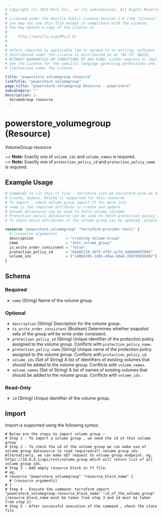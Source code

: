 ```yaml
---
# Copyright (c) 2023 Dell Inc., or its subsidiaries. All Rights Reserved.
# 
# Licensed under the Mozilla Public License Version 2.0 (the "License");
# you may not use this file except in compliance with the License.
# You may obtain a copy of the License at
# 
#     http://mozilla.org/MPL/2.0/
# 
# 
# Unless required by applicable law or agreed to in writing, software
# distributed under the License is distributed on an "AS IS" BASIS,
# WITHOUT WARRANTIES OR CONDITIONS OF ANY KIND, either express or implied.
# See the License for the specific language governing permissions and
# limitations under the License.

title: "powerstore_volumegroup resource"
linkTitle: "powerstore_volumegroup"
page_title: "powerstore_volumegroup Resource - powerstore"
subcategory: ""
description: |-
  VolumeGroup resource
---
```


# powerstore_volumegroup (Resource)

VolumeGroup resource

~> **Note:** Exactly one of `volume_ids` and `volume_names` is required.  
~> **Note:** Exactly one of `protection_policy_id` and `protection_policy_name` is required.  

## Example Usage

```terraform
# Commands to run this tf file : terraform init && terraform plan && terraform apply
# Create, Update, Delete is supported for this resource
# To import , check volume_group_import.tf for more info
# name is the required attribute to create and update
# Volume datasource can be used to fetch volume id/name.
# Protection policy datasource can be used to fetch protection policy id/name.
# To check which attributes of the volume group can be updated, please refer Product Guide in the documentation

resource "powerstore_volumegroup" "terraform-provider-test1" {
  # (resource arguments)
  description               = "Creating Volume Group"
  name                      = "test_volume_group"
  is_write_order_consistent = "false"
  protection_policy_id      = "01b8521d-26f5-479f-ac7d-3d8666097094"
  volume_ids                = ["140bb395-1d85-49ae-bde8-35070383bd92"]
}
```

<!-- schema generated by tfplugindocs -->
## Schema

### Required

- `name` (String) Name of the volume group.

### Optional

- `description` (String) Description for the volume group.
- `is_write_order_consistent` (Boolean) Determines whether snapshot sets of the group will be write order consistent.
- `protection_policy_id` (String) Unique identifier of the protection policy assigned to the volume group. Conflicts with `protection_policy_name`.
- `protection_policy_name` (String) Unique name of the protection policy assigned to the volume group. Conflicts with `protection_policy_id`.
- `volume_ids` (Set of String) A list of identifiers of existing volumes that should be added to the volume group. Conflicts with `volume_names`.
- `volume_names` (Set of String) A list of names of existing volumes that should be added to the volume group. Conflicts with `volume_ids`.

### Read-Only

- `id` (String) Unique identifier of the volume group.

## Import

Import is supported using the following syntax:

```shell
# Below are the steps to import volume group :
# Step 1 - To import a volume group , we need the id of that volume group 
# Step 2 - To check the id of the volume group we can make use of volume group datasource to read required/all volume group ids. Alternatively, we can make GET request to volume group endpoint. eg. https://10.0.0.1/api/rest/volume_group which will return list of all volume group ids.
# Step 3 - Add empty resource block in tf file. 
# eg. 
# resource "powerstore_volumegroup" "resource_block_name" {
  # (resource arguments)
# }
# Step 4 - Execute the command: terraform import "powerstore_volumegroup.resource_block_name" "id_of_the_volume_group" (resource_block_name must be taken from step 3 and id must be taken from step 2)
# Step 5 - After successful execution of the command , check the state file
```